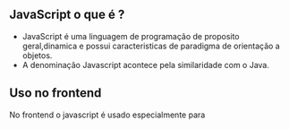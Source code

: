 ## JavaScript o que é ?

+ JavaScript é uma linguagem de programação de proposito geral,dinamica e possui caracteristicas de paradigma de orientação a objetos.
+ A denominação Javascript acontece pela similaridade com o Java.

## Uso no frontend

 No frontend o javascript é usado especialmente para 